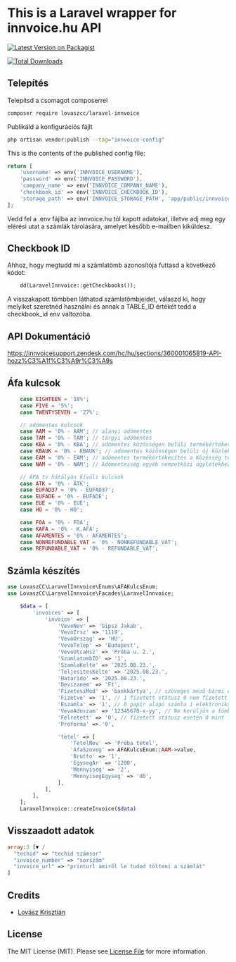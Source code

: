 # This is a Laravel wrapper for innvoice.hu API

[![Latest Version on Packagist](https://img.shields.io/packagist/v/lovaszcc/laravel-innvoice.svg?style=flat-square)](https://packagist.org/packages/lovaszcc/laravel-innvoice)

[![Total Downloads](https://img.shields.io/packagist/dt/lovaszcc/laravel-innvoice.svg?style=flat-square)](https://packagist.org/packages/lovaszcc/laravel-innvoice)

## Telepítés

Telepítsd a csomagot composerrel

```bash
composer require lovaszcc/laravel-innvoice
```

Publikáld a konfigurációs fájlt

```bash
php artisan vendor:publish --tag="innvoice-config"
```

This is the contents of the published config file:

```php
return [
    'username' => env('INNVOICE_USERNAME'),
    'password' => env('INNVOICE_PASSWORD'),
    'company_name' => env('INNVOICE_COMPANY_NAME'),
    'checkbook_id' => env('INNVOICE_CHECKBOOK_ID'),
    'storage_path' => env('INNVOICE_STORAGE_PATH', 'app/public/innvoice'),
];
```

Vedd fel a .env fájlba az innvoice.hu tól kapott adatokat, illetve adj meg egy elérési utat a számlák tárolására, amelyet később e-mailben kiküldesz.

## Checkbook ID

Ahhoz, hogy megtudd mi a számlatömb azonosítója futtasd a következő kódot:

```php
    dd(LaravelInnvoice::getCheckbooks());
```

A visszakapott tömbben láthatod számlatömbjeidet, válaszd ki, hogy melyiket szeretnéd használni és annak a TABLE_ID értékét tedd a checkbook_id env változóba.

## API Dokumentáció

https://innvoicesupport.zendesk.com/hc/hu/sections/360001065819-API-hozz%C3%A1f%C3%A9r%C3%A9s

## Áfa kulcsok

```php
    case EIGHTEEN = '18%';
    case FIVE = '5%';
    case TWENTYSEVEN = '27%';

    // adómentes kulcsok
    case AAM = '0% - AAM'; // alanyi adómentes
    case TAM = '0% - TAM'; // tárgyi adómentes
    case KBA = '0% - KBA'; // adómentes közösségen belüli termékértékesítés
    case KBAUK = '0% - KBAUK'; // adómentes közösségen belüli új közlekedési eszköz értékesítés
    case EAM = '0% - EAM'; // adómentes termékértékesítés a Közésség területén kívülre
    case NAM = '0% - NAM'; // Adómentesség egyéb nemzetközi ügyletekhez

    // ÁFA tv hátályán kívüli kulcsok
    case ATK = '0% - ÁTK';
    case EUFAD37 = '0% - EUFAD37';
    case EUFADE = '0% - EUFADE';
    case EUE = '0% - EUE';
    case HO = '0% - HO';

    case FOA = '0% - FOA';
    case KAFA = '0% - K.AFA';
    case AFAMENTES = '0% - AFAMENTES';
    case NONREFUNDABLE_VAT = '0% - NONREFUNDABLE_VAT';
    case REFUNDABLE_VAT = '0% - REFUNDABLE_VAT';
```

## Számla készítés

```php
use LovaszCC\LaravelInnvoice\Enums\AFAKulcsEnum;
use LovaszCC\LaravelInnvoice\Facades\LaravelInnvoice;

    $data = [
        'invoices' => [
            'invoice' => [
                'VevoNev' => 'Gipsz Jakab',
                'VevoIrsz' => '1119',
                'VevoOrszag' => 'HU',
                'VevoTelep' => 'Budapest',
                'VevoUtcaHsz' => 'Próba u. 2.',
                'SzamlatombID' => '1',
                'SzamlaKelte' => '2025.08.23.',
                'TeljesitesKelte' => '2025.08.23.',
                'Hatarido' => '2025.08.23.',
                'Devizanem' => 'Ft',
                'FizetesiMod' => 'bankkártya', // szöveges mező bármi értéke lehet
                'Fizetve' => '1', // 1 fizetett státusz 0 nem fizetett státusz
                'Eszamla' => '1', // 0 papír alapú számla 1 elektronikus számla
                'VevoAdoszam' => '12345678-x-yy', // Ne kerüljön a tömbbe ha magánszemély
                'Felretett' => '0', // fizetett státusz esetén 0 mint lezárt számla 1 esetén "piszkozat"
                'Proforma' => '0',

                'tetel' => [
                    'TetelNev' => 'Próba tétel',
                    'AfaSzoveg' => AFAKulcsEnum::AAM->value,
                    'Brutto' => '1',
                    'EgysegAr' => '1200',
                    'Mennyiseg' => '2',
                    'MennyisegEgyseg' => 'db',
                ],
            ],
        ],
    ];
    LaravelInnvoice::createInvoice($data)
```

## Visszaadott adatok

```php
array:3 [▼ /
  "techid" => "techid számsor"
  "invoice_number" => "sorszám"
  "invoice_url" => "printurl amiről le tudod tölteni a számlát"
]
```

## Credits

-   [Lovász Krisztián](https://github.com/LovaszCC)

## License

The MIT License (MIT). Please see [License File](LICENSE.md) for more information.
